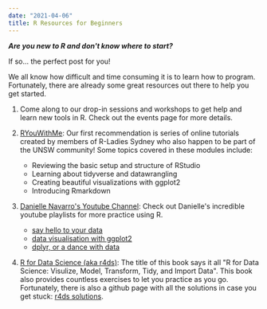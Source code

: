 ```yaml
---
date: "2021-04-06"
title: R Resources for Beginners
---
```


***Are you new to R and don't know where to start?***

 If so... the perfect post for you!

<!--more-->

We all know how difficult and time consuming it is to learn how to program. Fortunately, there are already some great resources out there to help you get started.

1. Come along to our drop-in sessions and workshops to get help and learn new tools in R. Check out the events page for more details.

2. [RYouWithMe](https://rladiessydney.org/courses/ryouwithme/): Our first recommendation is series of online tutorials created by members of R-Ladies Sydney who also happen to be part of the UNSW community! Some topics covered in these modules include:

    - Reviewing the basic setup and structure of RStudio
    - Learning about tidyverse and datawrangling 
    - Creating beautiful visualizations with ggplot2
    - Introducing Rmarkdown
    
3. [Danielle Navarro's Youtube Channel](https://www.youtube.com/c/DanielleNavarro77/playlists?view=50&sort=dd&shelf_id=3): Check out Danielle's incredible youtube playlists for more practice using R. <br>
    - [say hello to your data](https://www.youtube.com/playlist?list=PLRPB0ZzEYegPYKRLwJRh4AbWWSiIlzmC7)<br>
    - [data visualisation with ggplot2](https://www.youtube.com/playlist?list=PLRPB0ZzEYegPa4uvvAVJnr6loSKbN4wLb)<br>
    - [dplyr, or a dance with data](https://www.youtube.com/playlist?list=PLRPB0ZzEYegNFsivhQWTFvKvpEc504EPH)<br>
    

4. [R for Data Science (aka r4ds)](https://r4ds.had.co.nz/): The title of this book says it all "R for Data Science: Visulize, Model, Transform, Tidy, and Import Data". This book also provides countless exercises to let you practice as you go. Fortunately, there is also a github page with all the solutions in case you get stuck: [r4ds solutions](https://jrnold.github.io/r4ds-exercise-solutions/).

    
    
    
    